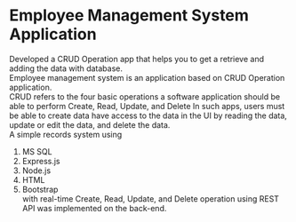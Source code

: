 # Employee Management System Application
Developed a CRUD Operation app that helps you to get a retrieve and adding the data with database. <br>
Employee management system is an application based on CRUD Operation application. <br>
CRUD refers to the four basic operations a software application should be able to perform Create, Read, Update, and Delete In such apps, users must be able to  create data have access to the data in the UI by reading the data, update or edit the data, and delete the data.<br>
A simple records system using 
1. MS SQL<br>
2. Express.js<br>
3. Node.js<br>
4. HTML<br>
5. Bootstrap<br>
with real-time Create, Read, Update, and Delete operation using REST
API was implemented on the back-end.<br>
